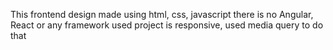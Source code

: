 This frontend design made using html, css, javascript there is no Angular, React or any framework used 
project is responsive, used media query to do that

